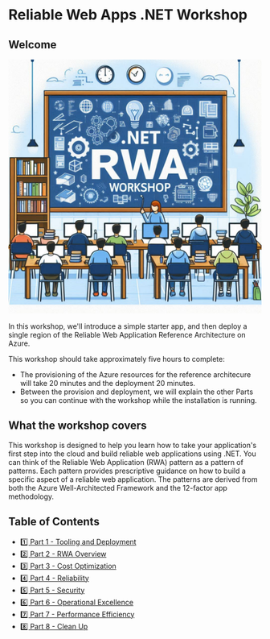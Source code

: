 # Reliable Web Apps .NET Workshop

## Welcome

![DotNet RWA Welcome Illustration](./images/0-Introduction/IntroductionToRWADotNet.jpeg)

In this workshop, we'll introduce a simple starter app, and then deploy a single region of the Reliable Web Application Reference Architecture on Azure. 

This workshop should take approximately five hours to complete:

- The provisioning of the Azure resources for the reference architecure will take 20 minutes and the deployment 20 minutes.
- Between the provision and deployment, we will explain the other Parts so you can continue with the workshop while the installation is running.

## What the workshop covers

This workshop is designed to help you learn how to take your application's first step into the cloud and build reliable web applications using .NET. You can think of the Reliable Web Application (RWA) pattern as a pattern of patterns. Each pattern provides prescriptive guidance on how to build a specific aspect of a reliable web application. The patterns are derived from both the Azure Well-Architected Framework and the 12-factor app methodology.

## Table of Contents

- [1️⃣ Part 1 - Tooling and Deployment](./1%20-%20Tooling%20and%20Deployment/README.md)
- [2️⃣ Part 2 - RWA Overview](./2%20-%RWA%Overview/README.md)
- [3️⃣ Part 3 - Cost Optimization](./3%20-%20Cost%20Optimization/README.md)
- [4️⃣ Part 4 - Reliability](./4%20-%20Reliability/README.md)
- [5️⃣ Part 5 - Security](./5%20-%20Security/README.md)
- [6️⃣ Part 6 - Operational Excellence](./6%20-%20Operational%20Excellence/README.md)
- [7️⃣ Part 7 - Performance Efficiency](./7%20-%20Performance%20Efficiency/README.md)
- [8️⃣ Part 8 - Clean Up](./8%20-%20Clean%20Up/README.md)
